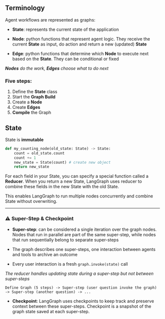 ## Terminology

Agent workflows are represented as graphs:

- **State**: represents the current state of the application

- **Node**: python functions that represent agent logic. They receive the current **State** as input, do action and return a new (updated) **State**

- **Edge**: python functions that determine which **Node** to execute next based on the **State**. They can be conditional or fixed

***Nodes** do the work, **Edges** choose what to do next*

### Five steps:

1. Define the **State** class
2. Start the **Graph Build**
3. Create a **Node**
4. Create **Edges**
5. **Compile** the Graph

## State

State is **immutable**

```python
def my_counting_node(old_state: State) -> State:
    count = old_state.count
    count += 1
    new_state = State(count) # create new object
    return new_state
```

For each field in your State, you can specify a special function called a **Reducer**. When you return a new State, LangGraph uses reducer to combine these fields in the new State with the old State.

This enables LangGraph to run multiple nodes concurrently and combine State without overwriting.

---

### ⚠️ Super-Step & Checkpoint

- **Super-step**: can be considered a single iteration over the graph nodes. Nodes that run in parallel are part of the same super-step, while nodes that run sequentially belong to separate super-steps

- The graph describes one super-steps, one interaction between agents and tools to archive an outcome

- Every user interaction is a fresh `graph.invoke(state)` call

*The reducer handles updating state during a super-step but not between super-steps*

```
Define Graph (5 steps) -> Super-step (user question invoke the graph) -> Super-step (another question) -> ...
```

- **Checkpoint**: LangGraph uses checkpoints to keep track and preserve context between these super-steps. Checkpoint is a snapshot of the graph state saved at each super-step.